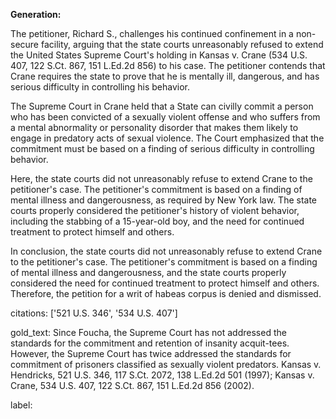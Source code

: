 **Generation:**

 <answer>
The petitioner, Richard S., challenges his continued confinement in a non-secure facility, arguing that the state courts unreasonably refused to extend the United States Supreme Court's holding in Kansas v. Crane (534 U.S. 407, 122 S.Ct. 867, 151 L.Ed.2d 856) to his case. The petitioner contends that Crane requires the state to prove that he is mentally ill, dangerous, and has serious difficulty in controlling his behavior.

The Supreme Court in Crane held that a State can civilly commit a person who has been convicted of a sexually violent offense and who suffers from a mental abnormality or personality disorder that makes them likely to engage in predatory acts of sexual violence. The Court emphasized that the commitment must be based on a finding of serious difficulty in controlling behavior.

Here, the state courts did not unreasonably refuse to extend Crane to the petitioner's case. The petitioner's commitment is based on a finding of mental illness and dangerousness, as required by New York law. The state courts properly considered the petitioner's history of violent behavior, including the stabbing of a 15-year-old boy, and the need for continued treatment to protect himself and others.

In conclusion, the state courts did not unreasonably refuse to extend Crane to the petitioner's case. The petitioner's commitment is based on a finding of mental illness and dangerousness, and the state courts properly considered the need for continued treatment to protect himself and others. Therefore, the petition for a writ of habeas corpus is denied and dismissed. <answer>

citations: ['521 U.S. 346', '534 U.S. 407']

gold_text: Since Foucha, the Supreme Court has not addressed the standards for the commitment and retention of insanity acquit-tees. However, the Supreme Court has twice addressed the standards for commitment of prisoners classified as sexually violent predators. Kansas v. Hendricks, 521 U.S. 346, 117 S.Ct. 2072, 138 L.Ed.2d 501 (1997); Kansas v. Crane, 534 U.S. 407, 122 S.Ct. 867, 151 L.Ed.2d 856 (2002).

label: 